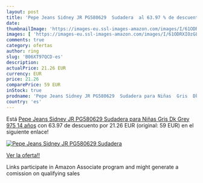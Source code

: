 ```yaml
---
layout: post
title: 'Pepe Jeans Sidney JR PG580629  Sudadera  al 63.97 % de descuento'
date: 
thumbnailImage: 'https://images-eu.ssl-images-amazon.com/images/I/61ODRXIOzGL._SL200_.jpg'
images: [ 'https://images-eu.ssl-images-amazon.com/images/I/61ODRXIOzGL._SL200_.jpg' ]
comments: true
category: ofertas
author: ring
slug: 'B06XT97QCD-es'
description:
actualPrice: 21.26 EUR
currency: EUR
price: 21.26
comparePrice: 59 EUR
inStock: true
prodname: 'Pepe Jeans Sidney JR PG580629  Sudadera para Niñas  Gris  Dk Grey 975  14 años'
country: 'es'
---
```


Está [Pepe Jeans Sidney JR PG580629  Sudadera para Niñas  Gris  Dk Grey 975  14 años](https://www.amazon.es/dp/B06XT97QCD/?tag=tolees-21) con 63.97 de descuento por 21.26 EUR (original: 59 EUR) en el siguiente enlace!

[![Pepe Jeans Sidney JR PG580629  Sudadera ](https://images-eu.ssl-images-amazon.com/images/I/61ODRXIOzGL._SL200_.jpg)](https://www.amazon.es/dp/B06XT97QCD/?tag=tolees-21)

[Ver la oferta!!](https://www.amazon.es/dp/B06XT97QCD/?tag=tolees-21)

Links participate in Amazon Associate program and might generate a comission on qualifying sales


